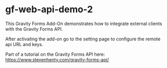 # gf-web-api-demo-2

This Gravity Forms Add-On demonstrates how to integrate external clients with the Gravity Forms API.

After activating the add-on go to the setting page to configure the remote api URL and keys.

Part of a tutorial on the Gravity Forms API here:
https://www.stevenhenty.com/gravity-forms-api/

